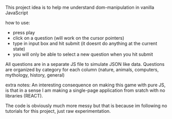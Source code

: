 This project idea is to help me understand dom-manipulation in vanilla JavaScript

how to use:
* press play
* click on a question (will work on the cursor pointers)
* type in input box and hit submit (it doesnt do anything at the current state)
* you will only be able to select a new question when you hit submit

All questions are in a separate JS file to simulate JSON like data. Questions are organized by category for each column
(nature, animals, computers, mythology, history, general)

extra notes:
An interesting consequence on making this game with pure JS, is that in a sense I am making a single-page application from sratch with no libraries (REACT). 

The code is obviously much more messy but that is because im following no tutorials for this project, just raw experimentation.  
